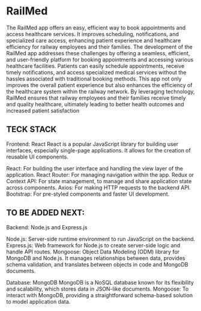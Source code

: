 # RailMed
The RailMed app offers an easy, efficient way to book appointments and access healthcare services. It improves scheduling, notifications, and specialized care access, enhancing patient experience and healthcare efficiency for railway employees and their families.
The development of the RailMed app addresses these challenges by offering a seamless, efficient, and user-friendly platform for booking appointments and accessing various healthcare facilities. Patients can easily schedule appointments, receive timely notifications, and access specialized medical services without the hassles associated with traditional booking methods. This app not only improves the overall patient experience but also enhances the efficiency of the healthcare system within the railway network. By leveraging technology, RailMed ensures that railway employees and their families receive timely and quality healthcare, ultimately leading to better health outcomes and increased patient satisfaction

## TECK STACK
Frontend: React
React is a popular JavaScript library for building user interfaces, especially single-page applications. It allows for the creation of reusable UI components.

React: For building the user interface and handling the view layer of the application.
React Router: For managing navigation within the app.
Redux or Context API: For state management, to manage and share application state across components.
Axios: For making HTTP requests to the backend API.
Bootstrap: For pre-styled components and faster UI development.

## TO BE ADDED NEXT:
Backend: Node.js and Express.js

Node.js: Server-side runtime environment to run JavaScript on the backend.
Express.js: Web framework for Node.js to create server-side logic and handle API routes.
Mongoose: Object Data Modeling (ODM) library for MongoDB and Node.js. It manages relationships between data, provides schema validation, and translates between objects in code and MongoDB documents.

Database: MongoDB
MongoDB is a NoSQL database known for its flexibility and scalability, which stores data in JSON-like documents.
Mongoose: To interact with MongoDB, providing a straightforward schema-based solution to model application data.
